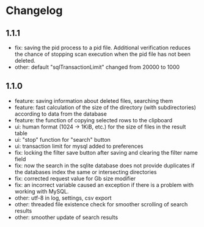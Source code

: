 # Changelog

## 1.1.1
* fix: saving the pid process to a pid file. Additional verification reduces the chance of stopping scan execution when the pid file has not been deleted.
* other: default "sqlTransactionLimit" changed from 20000 to 1000

## 1.1.0
* feature: saving information about deleted files, searching them
* feature: fast calculation of the size of the directory (with subdirectories) according to data from the database
* feature: the function of copying selected rows to the clipboard
* ui: human format (1024 -> 1KiB, etc.) for the size of files in the result table
* ui: "stop" function for "search" button
* ui: transaction limit for mysql added to preferences
* fix: locking the filter save button after saving and clearing the filter name field
* fix: now the search in the sqlite database does not provide duplicates if the databases index the same or intersecting directories
* fix: corrected request value for Gb size modifier
* fix: an incorrect variable caused an exception if there is a problem with working with MySQL.
* other: utf-8 in log, settings, csv export
* other: threaded file existence check for smoother scrolling of search results
* other: smoother update of search results
